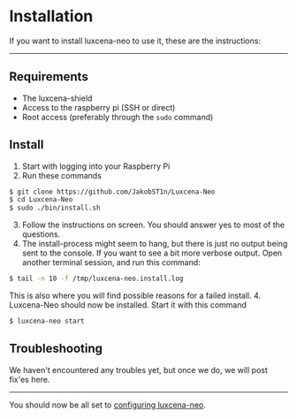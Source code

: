 # Installation

If you want to install luxcena-neo to use it, these are the instructions:

---

## Requirements
* The luxcena-shield
* Access to the raspberry pi (SSH or direct)
* Root access (preferably through the `sudo` command)

## Install
1. Start with logging into your Raspberry Pi
2. Run these commands
```bash
$ git clone https://github.com/JakobST1n/Luxcena-Neo
$ cd Luxcena-Neo
$ sudo ./bin/install.sh
```
3. Follow the instructions on screen. You should answer yes to most of the questions.
4. The install-process might seem to hang, but there is just no output being sent to the console. If you want to see a bit more verbose output. Open another terminal session, and run this command:
```bash
$ tail -n 10 -f /tmp/luxcena-neo.install.log
```
This is also where you will find possible reasons for a failed install.
4. Luxcena-Neo should now be installed. Start it with this command
```bash
$ luxcena-neo start
```

## Troubleshooting
We haven't encountered any troubles yet, but once we do, we will post fix'es here.

---
You should now be all set to [configuring luxcena-neo](/Usage/Configuration.md).
